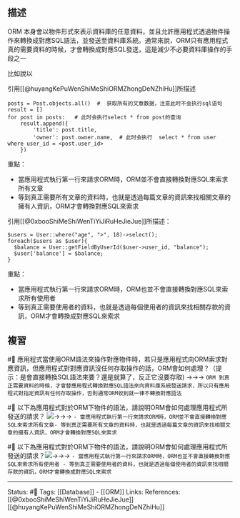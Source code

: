 

## 描述

ORM 本身會以物件形式來表示資料庫的任意資料，並且允許應用程式透過物件操作來轉換成對應SQL語法，並發送至資料庫系統。通常來說，ORM只有應用程式真的需要資料的時候，才會轉換成對應SQL發送，這是減少不必要資料庫操作的手段之一


比如說以

引用[[@huyangKePuWenShiMeShiORMZhongDeNZhiHu]]所描述
```text
posts = Post.objects.all()  #  获取所有的文章数据，注意此时不会执行sql语句  
result = []
for post in posts:   # 此时会执行select * from post的查询
    result.append({
        'title': post.title,
        'owner': post.owner.name,  # 此时会执行  select * from user where user_id = <post.user_id>
    })
```


重點：
- 當應用程式執行第一行來請求ORM時，ORM並不會直接轉換對應SQL來索求所有文章
- 等到真正需要所有文章的資料時，也就是透過每篇文章的資訊來找相關文章的擁有人資訊，ORM才會轉換對應SQL來索求



引用[[@0xbooShiMeShiWenTiYiJiRuHeJieJue]]所描述：
```
$users = User::where("age", ">", 18)->select();
foreach($users as $user){
  $balance = User::getFieldByUserId($user->user_id, "balance");
  $user['balance'] = $balance;
}
```

重點：
- 當應用程式執行第一行來請求ORM時，ORM也並不會直接轉換對應SQL來索求所有使用者
- 等到真正需要使用者的資料，也就是透過每個使用者的資訊來找相關存款的資訊，ORM才會轉換成對應SQL來索求

## 複習
#🧠 應用程式當使用ORM語法來操作對應物件時，若只是應用程式向ORM索求對應資訊，但應用程式對對應資訊沒任何存取操作的話，ORM會如何處理？（提示：是會直接轉換SQL語法來要？還是就算了，反正它沒要存取) ->->-> `ORM 到真正需要資料的時候，才會替應用程式轉換對應SQL語法來向資料庫系統發送請求，所以只有應用程式對指定資訊有任何存取操作，否則通常ORM收到就一律不轉換對應語法`
<!--SR:!2022-08-02,28,250-->

#🧠 以下為應用程式對於ORM下物件的語法，請說明ORM會如何處理應用程式所發送的請求？ ![](https://res.cloudinary.com/dqfxgtyoi/image/upload/v1654927260/blog/database/query/N_1-Problem-Example2_dme7so.png)->->-> `- 當應用程式執行第一行來請求ORM時，ORM並不會直接轉換對應SQL來索求所有文章- 等到真正需要所有文章的資料時，也就是透過每篇文章的資訊來找相關文章的擁有人資訊，ORM才會轉換對應SQL來索求`
<!--SR:!2022-07-07,16,250-->


#🧠 以下為應用程式對於ORM下物件的語法，請說明ORM會如何處理應用程式所發送的請求？![](https://res.cloudinary.com/dqfxgtyoi/image/upload/v1654927260/blog/database/query/N_1-Problem-Example1_xqkmom.png)->->-> `- 當應用程式執行第一行來請求ORM時，ORM也並不會直接轉換對應SQL來索求所有使用者 - 等到真正需要使用者的資料，也就是透過每個使用者的資訊來找相關存款的資訊，ORM才會轉換成對應SQL來索求`
<!--SR:!2022-07-21,27,250-->




---
Status: #🌱 
Tags:
[[Database]] - [[ORM]]
Links:
References:
[[@0xbooShiMeShiWenTiYiJiRuHeJieJue]]
[[@huyangKePuWenShiMeShiORMZhongDeNZhiHu]]